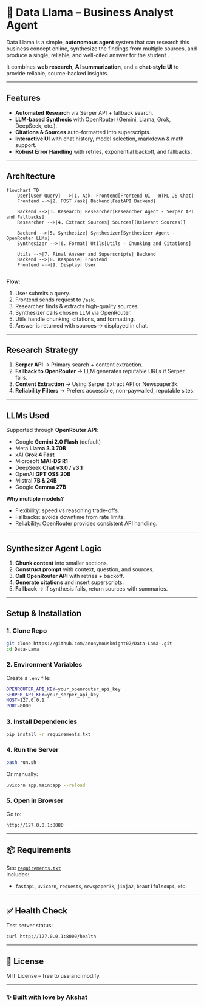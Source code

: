 # 🦙 Data Llama – Business Analyst Agent

Data Llama is a simple, **autonomous agent** system that can research this business  concept online, synthesize the findings from multiple sources, and produce a single, reliable, 
and well-cited answer for the student .

It combines **web research**, **AI summarization**, and a **chat-style UI** to provide reliable, source-backed insights.

---

## Features
- **Automated Research** via Serper API + fallback search.  
- **LLM-based Synthesis** with OpenRouter (Gemini, Llama, Grok, DeepSeek, etc.).  
- **Citations & Sources** auto-formatted into superscripts.  
-  **Interactive UI** with chat history, model selection, markdown & math support.  
-  **Robust Error Handling** with retries, exponential backoff, and fallbacks.  

---

## Architecture

```mermaid
flowchart TD
    User[User Query] -->|1. Ask| Frontend[Frontend UI - HTML JS Chat]
    Frontend -->|2. POST /ask| Backend[FastAPI Backend]

    Backend -->|3. Research| Researcher[Researcher Agent - Serper API and Fallbacks]
    Researcher -->|4. Extract Sources| Sources[(Relevant Sources)]

    Backend -->|5. Synthesize| Synthesizer[Synthesizer Agent - OpenRouter LLMs]
    Synthesizer -->|6. Format| Utils[Utils - Chunking and Citations]

    Utils -->|7. Final Answer and Superscripts| Backend
    Backend -->|8. Response| Frontend
    Frontend -->|9. Display| User


```

**Flow:**  
1. User submits a query.  
2. Frontend sends request to `/ask`.  
3. Researcher finds & extracts high-quality sources.  
4. Synthesizer calls chosen LLM via OpenRouter.  
5. Utils handle chunking, citations, and formatting.  
6. Answer is returned with sources → displayed in chat.  

---

##  Research Strategy
1. **Serper API** → Primary search + content extraction.  
2. **Fallback to OpenRouter** → LLM generates reputable URLs if Serper fails.  
3. **Content Extraction** → Using Serper Extract API or Newspaper3k.  
4. **Reliability Filters** → Prefers accessible, non-paywalled, reputable sites.  

---

## LLMs Used
Supported through **OpenRouter API**:

- Google **Gemini 2.0 Flash** (default)  
- Meta **Llama 3.3 70B**  
- xAI **Grok 4 Fast**  
- Microsoft **MAI-DS R1**  
- DeepSeek **Chat v3.0 / v3.1**  
- OpenAI **GPT OSS 20B**  
- Mistral **7B & 24B**  
- Google **Gemma 27B**  

**Why multiple models?**  
- Flexibility: speed vs reasoning trade-offs.  
- Fallbacks: avoids downtime from rate limits.  
- Reliability: OpenRouter provides consistent API handling.  

---

## Synthesizer Agent Logic
1. **Chunk content** into smaller sections.  
2. **Construct prompt** with context, question, and sources.  
3. **Call OpenRouter API** with retries + backoff.  
4. **Generate citations** and insert superscripts.  
5. **Fallback** → If synthesis fails, return sources with summaries.  

---

## Setup & Installation

### 1. Clone Repo
```bash
git clone https://github.com/anonymousknight07/Data-Lama-.git
cd Data-Lama
```

### 2. Environment Variables
Create a `.env` file:
```bash
OPENROUTER_API_KEY=your_openrouter_api_key
SERPER_API_KEY=your_serper_api_key
HOST=127.0.0.1
PORT=8000
```

### 3. Install Dependencies
```bash
pip install -r requirements.txt
```

### 4. Run the Server
```bash
bash run.sh
```
Or manually:
```bash
uvicorn app.main:app --reload
```

### 5. Open in Browser
Go to:
```
http://127.0.0.1:8000
```

---

## 📦 Requirements
See [`requirements.txt`](requirements.txt)  
Includes:
- `fastapi`, `uvicorn`, `requests`, `newspaper3k`, `jinja2`, `beautifulsoup4`, etc.  

---

## ✅ Health Check
Test server status:
```bash
curl http://127.0.0.1:8000/health
```

---

## 📜 License
MIT License – free to use and modify.  

---

### ✨ Built with love by Akshat
